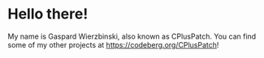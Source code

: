 # Hello there!

My name is Gaspard Wierzbinski, also known as CPlusPatch. You can find some of my other projects at https://codeberg.org/CPlusPatch!
